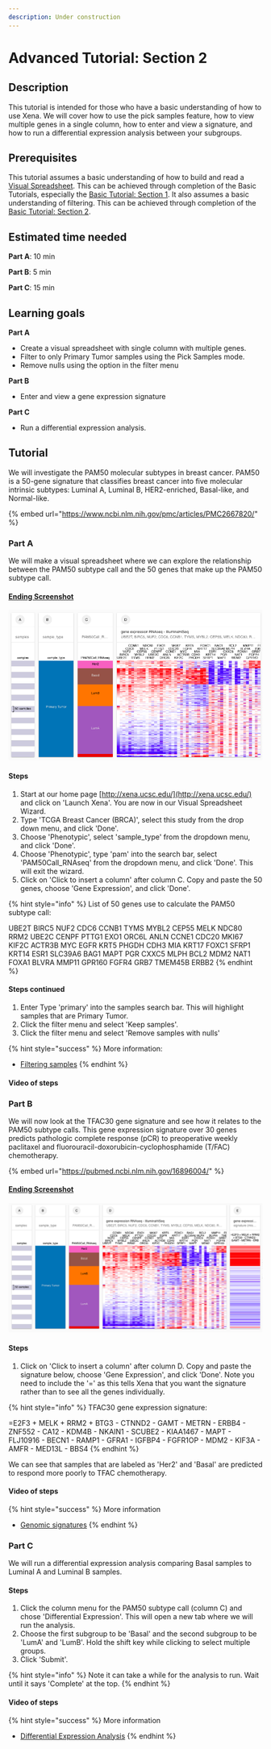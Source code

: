 ```yaml
---
description: Under construction
---
```


# Advanced Tutorial: Section 2

## Description <a id="description"></a>

This tutorial is intended for those who have a basic understanding of how to use Xena. We will cover how to use the pick samples feature, how to view multiple genes in a single column, how to enter and view a signature, and how to run a differential expression analysis between your subgroups. 

## Prerequisites <a id="prerequisites"></a>

This tutorial assumes a basic understanding of how to build and read a [Visual Spreadsheet](../overview-of-features/visual-spreadsheet/). This can be achieved through completion of the Basic Tutorials, especially the [Basic Tutorial: Section 1](basic-tutorial-section-1.md). It also assumes a basic understanding of filtering. This can be achieved through completion of the [Basic Tutorial: Section 2](basic-tutorial-section-2.md).

## Estimated time needed <a id="estimated-time-needed"></a>

**Part A**: 10 min

**Part B**: 5 min

**Part C**: 15 min

## Learning goals <a id="learning-goals"></a>

**Part A**

* Create a visual spreadsheet with single column with multiple genes.
* Filter to only Primary Tumor samples using the Pick Samples mode.
* Remove nulls using the option in the filter menu

**Part B**

* Enter and view a gene expression signature

**Part C**

* Run a differential expression analysis.

## Tutorial <a id="tutorial"></a>

We will investigate the PAM50 molecular subtypes in breast cancer. PAM50 is a 50-gene signature that classifies breast cancer into five molecular intrinsic subtypes: Luminal A, Luminal B, HER2-enriched, Basal-like, and Normal-like. 

{% embed url="https://www.ncbi.nlm.nih.gov/pmc/articles/PMC2667820/" %}

### Part A

We will make a visual spreadsheet where we can explore the relationship between the PAM50 subtype call and the 50 genes that make up the PAM50 subtype call. 

#### [Ending Screenshot](https://xenabrowser.net/heatmap/?bookmark=0b10f622a2b2ee990109106526075f17)

![](../.gitbook/assets/screen-shot-2021-06-22-at-10.49.42-am.png)

#### Steps

1. Start at our home page [http://xena.ucsc.edu/](http://xena.ucsc.edu/) and click on 'Launch Xena'. You are now in our Visual Spreadsheet Wizard.
2. Type 'TCGA Breast Cancer \(BRCA\)', select this study from the drop down menu, and click 'Done'.
3. Choose 'Phenotypic', select 'sample\_type' from the dropdown menu, and click 'Done'.
4. Choose 'Phenotypic', type 'pam' into the search bar, select 'PAM50Call\_RNAseq' from the dropdown menu, and click 'Done'. This will exit the wizard.
5. Click on 'Click to insert a column' after column C. Copy and paste the 50 genes, choose 'Gene Expression', and click 'Done'.

{% hint style="info" %}
List of 50 genes use to calculate the PAM50 subtype call:

UBE2T BIRC5 NUF2 CDC6 CCNB1 TYMS MYBL2 CEP55 MELK NDC80 RRM2 UBE2C CENPF PTTG1 EXO1 ORC6L ANLN CCNE1 CDC20 MKI67 KIF2C ACTR3B MYC EGFR KRT5 PHGDH CDH3 MIA KRT17 FOXC1 SFRP1 KRT14 ESR1 SLC39A6 BAG1 MAPT PGR CXXC5 MLPH BCL2 MDM2 NAT1 FOXA1 BLVRA MMP11 GPR160 FGFR4 GRB7 TMEM45B ERBB2
{% endhint %}

#### Steps continued

1. Enter Type 'primary' into the samples search bar. This will highlight samples that are Primary Tumor.
2. Click the filter menu and select 'Keep samples'.
3. Click the filter menu and select 'Remove samples with nulls'

{% hint style="success" %}
More information:

* [Filtering samples](../overview-of-features/filter-and-subgrouping/)
{% endhint %}

#### Video of steps

### Part B

We will now look at the TFAC30 gene signature and see how it relates to the PAM50 subtype calls. This gene expression signature over 30 genes predicts pathologic complete response \(pCR\) to preoperative weekly paclitaxel and fluorouracil-doxorubicin-cyclophosphamide \(T/FAC\) chemotherapy.

{% embed url="https://pubmed.ncbi.nlm.nih.gov/16896004/" %}

#### [Ending Screenshot](https://xenabrowser.net/heatmap/?bookmark=1c8615e048533c516b9cba173e7f2db4)

![](../.gitbook/assets/screen-shot-2021-06-22-at-3.28.06-pm.png)

#### Steps

1. Click on 'Click to insert a column' after column D. Copy and paste the signature below, choose 'Gene Expression', and click 'Done'. Note you need to include the '=' as this tells Xena that you want the signature rather than to see all the genes individually.

{% hint style="info" %}
TFAC30 gene expression signature:

=E2F3 + MELK + RRM2 + BTG3 - CTNND2 - GAMT - METRN - ERBB4 - ZNF552 - CA12 - KDM4B - NKAIN1 - SCUBE2 - KIAA1467 - MAPT - FLJ10916 - BECN1 - RAMP1 - GFRA1 - IGFBP4 - FGFR1OP - MDM2 - KIF3A - AMFR - MED13L - BBS4
{% endhint %}

We can see that samples that are labeled as 'Her2' and 'Basal' are predicted to respond more poorly to TFAC chemotherapy.

#### Video of steps

{% hint style="success" %}
More information

* [Genomic signatures](../overview-of-features/genomic-signatures.md)
{% endhint %}

### Part C

We will run a differential expression analysis comparing Basal samples to Luminal A and Luminal B samples.

#### Steps

1. Click the column menu for the PAM50 subtype call \(column C\) and chose 'Differential Expression'. This will open a new tab where we will run the analysis.
2. Choose the first subgroup to be 'Basal' and the second subgroup to be 'LumA' and 'LumB'. Hold the shift key while clicking to select multiple groups.
3. Click 'Submit'.

{% hint style="info" %}
Note it can take a while for the analysis to run. Wait until it says 'Complete' at the top.
{% endhint %}

#### Video of steps

{% hint style="success" %}
More information

* [Differential Expression Analysis](../overview-of-features/differential-gene-expression.md)
{% endhint %}

